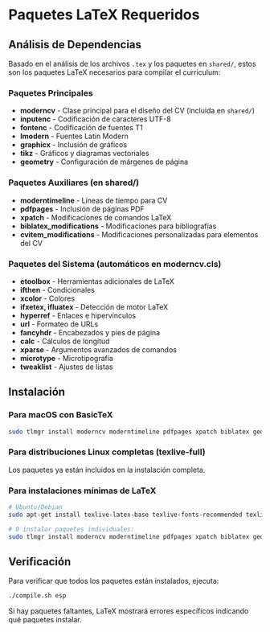 # Paquetes LaTeX Requeridos

## Análisis de Dependencias

Basado en el análisis de los archivos `.tex` y los paquetes en `shared/`, estos son los paquetes LaTeX necesarios para compilar el curriculum:

### Paquetes Principales
- **moderncv** - Clase principal para el diseño del CV (incluida en `shared/`)
- **inputenc** - Codificación de caracteres UTF-8
- **fontenc** - Codificación de fuentes T1
- **lmodern** - Fuentes Latin Modern
- **graphicx** - Inclusión de gráficos
- **tikz** - Gráficos y diagramas vectoriales
- **geometry** - Configuración de márgenes de página

### Paquetes Auxiliares (en shared/)
- **moderntimeline** - Líneas de tiempo para CV
- **pdfpages** - Inclusión de páginas PDF
- **xpatch** - Modificaciones de comandos LaTeX
- **biblatex_modifications** - Modificaciones para bibliografías
- **cvitem_modifications** - Modificaciones personalizadas para elementos del CV

### Paquetes del Sistema (automáticos en moderncv.cls)
- **etoolbox** - Herramientas adicionales de LaTeX
- **ifthen** - Condicionales
- **xcolor** - Colores
- **ifxetex, ifluatex** - Detección de motor LaTeX
- **hyperref** - Enlaces e hipervínculos
- **url** - Formateo de URLs
- **fancyhdr** - Encabezados y pies de página
- **calc** - Cálculos de longitud
- **xparse** - Argumentos avanzados de comandos
- **microtype** - Microtipografía
- **tweaklist** - Ajustes de listas

## Instalación

### Para macOS con BasicTeX
```bash
sudo tlmgr install moderncv moderntimeline pdfpages xpatch biblatex geometry tikz
```

### Para distribuciones Linux completas (texlive-full)
Los paquetes ya están incluidos en la instalación completa.

### Para instalaciones mínimas de LaTeX
```bash
# Ubuntu/Debian
sudo apt-get install texlive-latex-base texlive-fonts-recommended texlive-latex-extra

# O instalar paquetes individuales:
sudo tlmgr install moderncv moderntimeline pdfpages xpatch biblatex geometry tikz inputenc fontenc lmodern graphicx
```

## Verificación
Para verificar que todos los paquetes están instalados, ejecuta:
```bash
./compile.sh esp
```

Si hay paquetes faltantes, LaTeX mostrará errores específicos indicando qué paquetes instalar.
